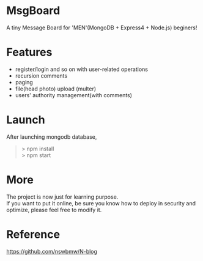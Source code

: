 # MsgBoard
A tiny Message Board for 'MEN'(MongoDB + Express4 + Node.js) beginers!

# Features
* register/login and so on with user-related operations
* recursion comments 
* paging
* file(head photo) upload (multer)
* users' authority management(with comments) 

# Launch
After launching mongodb database,
>\> npm install   
>\> npm start

# More
The project is now just for learning purpose.   
If you want to put it online, be sure you know how to deploy in security and optimize, please feel free to modify it.

# Reference
https://github.com/nswbmw/N-blog